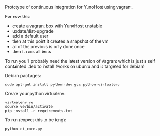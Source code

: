 Prototype of continuous integration for YunoHost using vagrant.

For now this:

* create a vagrant box with YunoHost unstable
* update/dist-upgrade
* add a default user
* then at this point it creates a snapshot of the vm
* all of the previous is only done once
* then it runs all tests

To run you'll probably need the latest version of Vagrant which is just a self containted .deb to install (works on ubuntu and is targeted for debian).

Debian packages:

    sudo apt-get install python-dev gcc python-virtualenv

Create your python virtualenv:

    virtualenv ve
    source ve/bin/activate
    pip install -r requirements.txt

To run (expect this to be long):

    python ci_core.py

